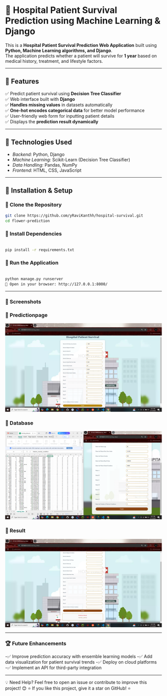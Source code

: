 # 🏥 Hospital Patient Survival Prediction using Machine Learning & Django  

This is a **Hospital Patient Survival Prediction Web Application** built using **Python, Machine Learning algorithms, and Django**.  
The application predicts whether a patient will survive for **1 year** based on medical history, treatment, and lifestyle factors.  

---

## 📌 Features  

✅ Predict patient survival using **Decision Tree Classifier**  
✅ Web interface built with **Django**  
✅ **Handles missing values** in datasets automatically  
✅ **One-hot encodes categorical data** for better model performance  
✅ User-friendly web form for inputting patient details  
✅ Displays the **prediction result dynamically** 

---

## 🎯 Technologies Used  

- *Backend:* Python, Django  
- *Machine Learning:* Scikit-Learn (Decision Tree Classifier)  
- *Data Handling:* Pandas, NumPy  
- *Frontend:* HTML, CSS, JavaScript  

---

## 🔧 Installation & Setup  

### 🔹 Clone the Repository  
```bash
git clone https://github.com/yRaviKanthh/hospital-survival.git
cd flower-prediction
```
### 🔹 Install Dependencies
```bash

pip install -r requirements.txt
```

### 🔹 Run the Application
```bash

python manage.py runserver
🔗 Open in your browser: http://127.0.0.1:8000/
```
---

### 📸 Screenshots

### 🔹 Predictionpage

![predictionpage](https://raw.githubusercontent.com/yRaviKanthh/hospital-survival/823dc977d296031372f71dbad626d94ddd242a32/screenshots/mainpage.png)


### 🔹 Database

![database](https://raw.githubusercontent.com/yRaviKanthh/hospital-survival/823dc977d296031372f71dbad626d94ddd242a32/screenshots/DB.png)

### 🔹 Result

![Result](https://raw.githubusercontent.com/yRaviKanthh/hospital-survival/823dc977d296031372f71dbad626d94ddd242a32/screenshots/Result.png)

---

### 🏆 Future Enhancements  
-✅ Improve prediction accuracy with ensemble learning models
-✅ Add data visualization for patient survival trends
-✅ Deploy on cloud platforms
-✅ Implement an API for third-party integration

---

💡 Need Help?
Feel free to open an issue or contribute to improve this project! 😊
⭐ If you like this project, give it a star on GitHub! ⭐










